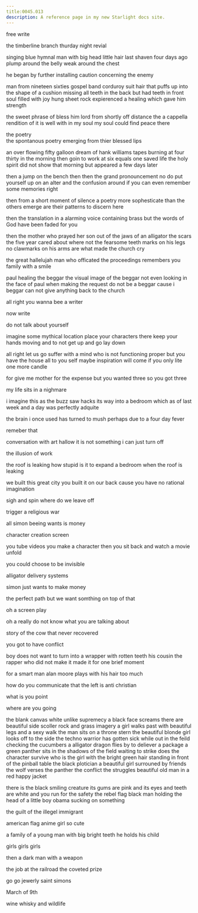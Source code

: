 ```yaml
---
title:0045.013
description: A reference page in my new Starlight docs site.
---
```

free write 

the timberline branch thurday night revial 

singing 
blue hymnal 
man with big head little hair 
last shaven four days ago 
plump around the belly 
weak around the chest 

he began by further installing caution concerning the enemy 

man from nineteen sixties gospel band 
corduroy suit 
hair that puffs up into the shape of a cushion
missing all teeth in the back but had teeth in front 
soul filled with joy 
hung sheet rock 
expierenced a healing which gave him strength 

the sweet phrase of bless him lord from shortly off distance
the a cappella rendition of it is well with in my soul 
my soul could find peace there 

the poetry  
the spontanous poetry emerging from thier blessed lips 

an over flowing fifty galloon dream of hank williams tapes 
burning at four thirty in the morning then goin to work at six
equals one saved life 
the holy spirit did not show that morning but appeared a  few days later 

then a jump on the bench then then the grand pronouncement
no do put yourself up on an alter 
and the confusion around if you can even remember some memories right 

then from a short moment of silence 
a poetry more sophesticate than the others emerge 
are their patterns to discern here 

then the translation in a alarming voice containing brass
but the words of God have been faded for you 

then the mother who prayed her son out of the jaws of an alligator 
the scars the five year cared about where not the fearsome teeth marks on his legs 
no clawmarks on his arms are what made the church cry 

the great hallelujah man who officated the proceedings 
remembers you family with a smile 

paul healing the beggar 
the visual image of the beggar not even looking in the face of paul when making the request 
do not be a beggar 
cause i beggar can not give anything back to the church 



all right you wanna bee 
a writer 

now write 

do not talk about yourself 

imagine some mythical location 
place your characters there 
keep your hands moving and to not get up and go lay down 


all right 
let us go suffer with a mind who is not functioning proper
but you have the house all to you self 
maybe inspiration will come if you only lite one more candle 

for give me mother for the expense
but you wanted three so you got three 

my life sits in a nighmare 

i imagine this as the buzz saw hacks its way into a bedroom 
which 
as of last week and a day was perfectly adquite 

the brain i once used has turned to mush 
perhaps 
due to a four day fever 

remeber that 

conversation with art hallow
it is not something i can just turn off 

the illusion of work 

the roof is leaking 
how stupid is it to expand a bedroom when the roof is leaking 

we built this great city 
you built it on our back 
cause you have no rational imagination 

sigh and spin 
where do we leave off 

trigger a religious war 

all simon beeing wants is money 

character creation screen 

you tube videos 
you make a character 
then you sit back and watch a movie unfold 


you could choose to be invisible 

alligator delivery systems 

simon just wants to make money 

the perfect path 
but we want somthing on top of that 

oh a screen play 

oh a really do not know what you are talking about 

story of the cow that never recovered

you got to have conflict

boy does not want to turn into a wrapper with rotten teeth 
his cousin
the rapper who did not make it 
made it for one brief moment 


for a smart man 
alan moore plays with his hair too much 

how do you communicate that the left is anti christian 

what is you point 

where are you going 


the blank canvas 
white 
unlike supremecy 
a black  face screams 
there are beautiful side scoller rock and grass imagery 
a girl walks past with beautiful legs and a sexy walk 
the man sits on a throne stern 
the beautiful blonde girl looks off to the side 
the techno warrior has gotten sick 
while out in the feild checking the cucumbers 
a alligator dragon flies by to deliever a package 
a green panther sits in the shadows of the field waiting to strike 
does the character survive 
who is the girl with the bright green hair standing in front of the pinball table 
the black plotician 
a beautiful girl surrouned by friends 
the wolf verses the panther 
the conflict 
the struggles 
beautiful old man in a red happy jacket

there is the black smiling creature 
its gums are pink and its eyes and teeth are white 
and you run for the safety 
the rebel flag 
black man holding the head of a little boy
obama sucking on something 

the guilt of the illegel immigrant 

american flag 
anime girl so cute 

a family of a young man with big bright teeth 
he holds his child 

girls girls girls 

then a dark man with a weapon 

the job at the railroad 
the coveted prize 


go go jewerly 
saint simons 

March of 9th 

wine whisky and wildlife 
